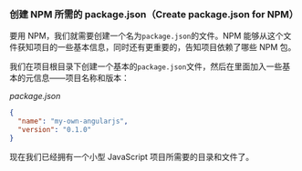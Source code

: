### 创建 NPM 所需的 package.json（Create package.json for NPM）

要用 NPM，我们就需要创建一个名为`package.json`的文件。NPM 能够从这个文件获知项目的一些基本信息，同时还有更重要的，告知项目依赖了哪些 NPM 包。

我们在项目根目录下创建一个基本的`package.json`文件，然后在里面加入一些基本的元信息——项目名称和版本：

_package.json_

```json
{
  "name": "my-own-angularjs",
  "version": "0.1.0"
}
```

现在我们已经拥有一个小型 JavaScript 项目所需要的目录和文件了。